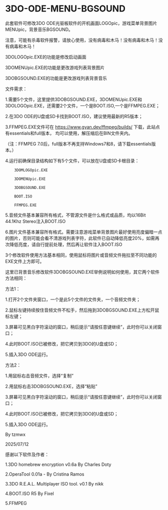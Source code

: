 # 3DO-ODE-MENU-BGSOUND

此套软件可修改3DO ODE光驱板软件的开机画面LOGOpic，游戏菜单背景图片MENUpic，背景音乐BGSOUND。

注意，可能有杀毒软件报警，请放心使用，没有病毒和木马！没有病毒和木马！没有病毒和木马！

3DOLOGOpic.EXE的功能是修改启动画面

3DOMENUpic.EXE的功能是更改游戏列表背景图片

3DOBGSOUND.EXE的功能是更改游戏列表背景音乐


文件需求：

1.需要5个文件，这里提供3DOBGSOUND.EXE，3DOMENUpic.EXE和3DOLOGOpic.EXE，还需要2个文件，一个是BOOT.ISO,一个是FFMPEG.EXE；

2.在3DO ODE的U盘或SD卡找到BOOT.ISO，建议使用最新的R5版本；

3.FFMPEG.EXE文件可在  https://www.gyan.dev/ffmpeg/builds/  下载，此站点有essentials和full版本，
均可以使用，解压缩后在BIN文件夹内。

（注：FFMPEG 7.0后，full版本不再支持Windows7和8，请下载essentials版本。）

4.运行前确保目录结构如下有5个文件，可以放在U盘或SD卡根目录：

        3DOMLOGOpic.EXE
        
        3DOMENUpic.EXE

        3DOBGSOUND.EXE
        
        BOOT.ISO
        
        FFMPEG.EXE
        
        

5.音频文件基本兼容所有格式，不管源文件是什么格式或品质，均以16Bit 44.1Khz Stereo注入BOOT.ISO

6.图片文件基本兼容所有格式。需要注意游戏菜单背景图片最好使用亮度偏暗一点的图片，否则可能会看不清游戏列表字符，此软件已自动降低亮度20%，如需再次降低亮度，请自行提前处理，然后再让软件注入BOOT.ISO

3个修改软件使用方法基本相同，使用鼠标将图片或音频文件拖拉至不同功能的EXE文件上方即可。

这里已背景音乐修改软件3DOBGSOUND.EXE举例说明如何使用，其它两个软件方法相同：

方法1：

1.打开2个文件夹窗口，一个是此5个文件的文件夹，一个音频文件夹；

2.鼠标左键持续按住音频文件不松手，然后拖到3DOBGSOUND.EXE上方松开鼠标左键；

3.屏幕可见黑白字符滚动的窗口，稍后提示“请按任意键继续”，此时你可以关闭窗口；

4.此时BOOT.ISO已被修改，把它拷贝到3DO的U盘或SD；

5.插入3DO ODE运行。




方法2：

1.用鼠标右击音频文件，选择“复制”

2.用鼠标右击3DOBGSOUND.EXE，选择“粘贴”

3.屏幕可见黑白字符滚动的窗口，稍后提示“请按任意键继续”，此时你可以关闭窗口；

4.此时BOOT.ISO已被修改，把它拷贝到3DO的U盘或SD；

5.插入3DO ODE运行。




By tzmwx

2025/07/12



感谢以下软件及作者：

1.3DO homebrew encryption   v0.6a        By Charles Doty

2.OperaTool     0.01a - By Cristina Ramos

3.3DO R.E.A.L. Multiplayer ISO tool. v0.1 By nikk 

4.BOOT.ISO    R5    By Fixel

5.FFMPEG
